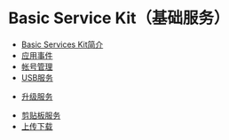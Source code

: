 # Basic Service Kit（基础服务）

- [Basic Services Kit简介](basic-services-kit-overview.md)
- [应用事件](common-event/Readme-CN.md)
- [帐号管理](account/Readme-CN.md)
- [USB服务](usb/Readme-CN.md)
<!--Del-->
- [升级服务](update/Readme-CN.md)
<!--DelEnd-->
- [剪贴板服务](pasteboard/Readme-CN.md)
- [上传下载](request/Readme-CN.md)